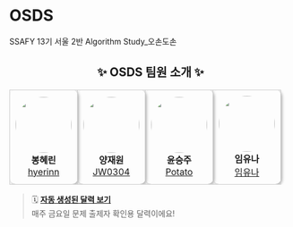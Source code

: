 # OSDS
SSAFY 13기 서울 2반 Algorithm  Study_오손도손



<h2 align="center">✨ OSDS 팀원 소개 ✨</h2>

<table align="center">
  <tr>
    <td align="center" style="border:1px solid #ccc; border-radius:10px; padding:10px; box-shadow: 2px 2px 5px #aaa;">
      <img src="https://avatars.githubusercontent.com/u/195263912?v=4" width="100" style="border-radius:50%;"/><br/>
      <strong>봉혜린</strong><br/>
      <a href="https://github.com/bonghyerin">hyerinn</a>
    </td>
    <td align="center" style="border:1px solid #ccc; border-radius:10px; padding:10px; box-shadow: 2px 2px 5px #aaa;">
      <img src="https://avatars.githubusercontent.com/u/195062705?v=4" width="100" style="border-radius:50%;"/><br/>
      <strong>양재원</strong><br/>
      <a href="https://github.com/JW0304">JW0304</a>
    </td>
    <td align="center" style="border:1px solid #ccc; border-radius:10px; padding:10px; box-shadow: 2px 2px 5px #aaa;">
      <img src="https://avatars.githubusercontent.com/u/195263629?v=4" width="100" style="border-radius:50%;"/><br/>
      <strong>윤승주</strong><br/>
      <a href="https://github.com/Potatopotage">Potato</a>
    </td>
    <td align="center" style="border:1px solid #ccc; border-radius:10px; padding:10px; box-shadow: 2px 2px 5px #aaa;">
      <img src="https://avatars.githubusercontent.com/u/152590695?v=4" width="100" style="border-radius:50%;"/><br/>
      <strong>임유나</strong><br/>
      <a href="https://github.com/harinme">임유나</a>
    </td>
  </tr>
</table>

> 🗓️ **[자동 생성된 달력 보기](https://harinme.github.io/study-calendar/calendar.html)**  
> 매주 금요일 문제 출제자 확인용 달력이에요!

